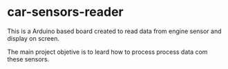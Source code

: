 # car-sensors-reader

This is a Arduino based board created to read data from engine sensor and display on screen.

The main project objetive is to leard how to process process data com these sensors.

